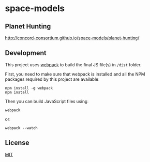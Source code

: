 # space-models

## Planet Hunting 
http://concord-consortium.github.io/space-models/planet-hunting/

## Development

This project uses [webpack](http://webpack.github.io/) to build the final JS file(s) in `/dist` folder.

First, you need to make sure that webpack is installed and all the NPM packages required by this project are available:

```
npm install -g webpack
npm install
```
Then you can build JavaScript files using:
```
webpack
```
or:
```
webpack --watch
```

## License 

[MIT](https://github.com/concord-consortium/grasp-seasons/blob/master/LICENSE)
